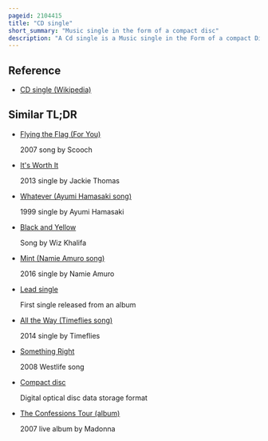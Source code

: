 ```yaml
---
pageid: 2104415
title: "CD single"
short_summary: "Music single in the form of a compact disc"
description: "A Cd single is a Music single in the Form of a compact Disc. The Standard in the Red Book for the Term Cd single is an 8 Cm Cd. It now refers to any single recorded onto a Cd of any Size, particularly the Cd5, or 5-inch Cd single. The Format was introduced in the Mid-1980S but gained its Place on the Market only in the early 1990s. With the Rise in digital Downloads in the early 2010s, Sales of Cd Singles have decreased."
---
```


## Reference

- [CD single (Wikipedia)](https://en.wikipedia.org/?curid=2104415)

## Similar TL;DR

- [Flying the Flag (For You)](/tldr/en/flying-the-flag-for-you)

  2007 song by Scooch

- [It's Worth It](/tldr/en/its-worth-it)

  2013 single by Jackie Thomas

- [Whatever (Ayumi Hamasaki song)](/tldr/en/whatever-ayumi-hamasaki-song)

  1999 single by Ayumi Hamasaki

- [Black and Yellow](/tldr/en/black-and-yellow)

  Song by Wiz Khalifa

- [Mint (Namie Amuro song)](/tldr/en/mint-namie-amuro-song)

  2016 single by Namie Amuro

- [Lead single](/tldr/en/lead-single)

  First single released from an album

- [All the Way (Timeflies song)](/tldr/en/all-the-way-timeflies-song)

  2014 single by Timeflies

- [Something Right](/tldr/en/something-right)

  2008 Westlife song

- [Compact disc](/tldr/en/compact-disc)

  Digital optical disc data storage format

- [The Confessions Tour (album)](/tldr/en/the-confessions-tour-album)

  2007 live album by Madonna
